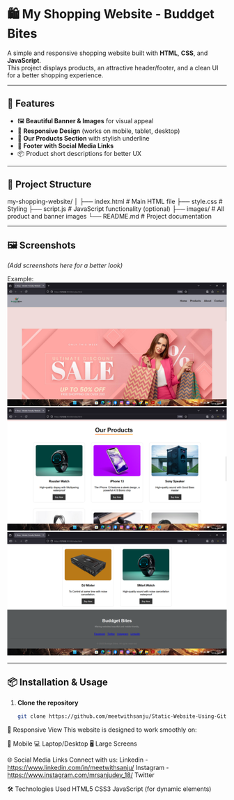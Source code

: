 # 🛍️ My Shopping Website - Buddget Bites

A simple and responsive shopping website built with **HTML**, **CSS**, and **JavaScript**.  
This project displays products, an attractive header/footer, and a clean UI for a better shopping experience.

---

## 📌 Features
- 🖼️ **Beautiful Banner & Images** for visual appeal
- 📱 **Responsive Design** (works on mobile, tablet, desktop)
- 🛒 **Our Products Section** with stylish underline
- 📌 **Footer with Social Media Links**
- 📦 Product short descriptions for better UX

---

## 📂 Project Structure
my-shopping-website/
│
├── index.html # Main HTML file
├── style.css # Styling
├── script.js # JavaScript functionality (optional)
├── images/ # All product and banner images
└── README.md # Project documentation


---

## 🖼️ Screenshots
*(Add screenshots here for a better look)*

Example:
![Homepage Screenshot](https://github.com/meetwithsanju/Static-Website-Using-GitHub-Pages/blob/master/Images/home.png)
![Product Screenshot](https://github.com/meetwithsanju/Static-Website-Using-GitHub-Pages/blob/master/Images/product.png)
![Footer Screebshot](https://github.com/meetwithsanju/Static-Website-Using-GitHub-Pages/blob/master/Images/footer.png)


---

## 📦 Installation & Usage
1. **Clone the repository**
   ```bash
   git clone https://github.com/meetwithsanju/Static-Website-Using-GitHub-Pages.git
📱 Responsive View
This website is designed to work smoothly on:

📱 Mobile
💻 Laptop/Desktop
🖥️ Large Screens

🌐 Social Media Links
Connect with us:
Linkedin -https://www.linkedin.com/in/meetwithsanju/
Instagram - https://www.instagram.com/mrsanjudev_18/
Twitter

🛠️ Technologies Used
HTML5
CSS3
JavaScript (for dynamic elements)
